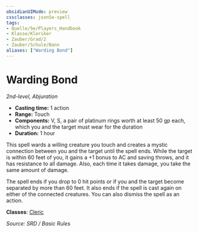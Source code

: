 ```yaml
---
obsidianUIMode: preview
cssclasses: json5e-spell
tags:
- Quelle/5e/Players_Handbook
- Klasse/Kleriker
- Zauber/Grad/2
- Zauber/Schule/Bann
aliases: ["Warding Bond"]
---
```

# Warding Bond
*2nd-level, Abjuration*  

- **Casting time:** 1 action
- **Range:** Touch
- **Components:** V, S, a pair of platinum rings worth at least 50 gp each, which you and the target must wear for the duration
- **Duration:** 1 hour

This spell wards a willing creature you touch and creates a mystic connection between you and the target until the spell ends. While the target is within 60 feet of you, it gains a +1 bonus to AC and saving throws, and it has resistance to all damage. Also, each time it takes damage, you take the same amount of damage.

The spell ends if you drop to 0 hit points or if you and the target become separated by more than 60 feet. It also ends if the spell is cast again on either of the connected creatures. You can also dismiss the spell as an action.

**Classes**: [Cleric](../Charakteroptionen/Klassen/Kleriker.md)

*Source: SRD / Basic Rules*